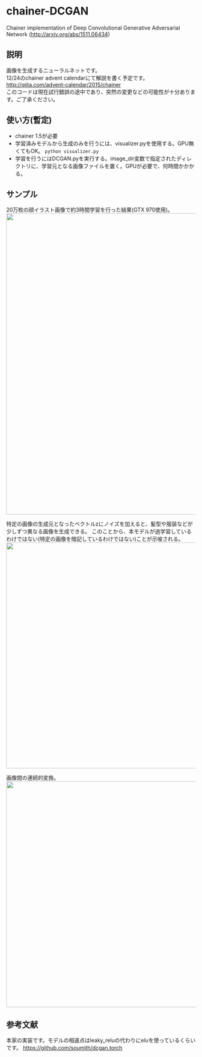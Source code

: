 # chainer-DCGAN
Chainer implementation of Deep Convolutional Generative Adversarial Network (http://arxiv.org/abs/1511.06434)

## 説明
画像を生成するニューラルネットです。<br>
12/24のchainer advent calendarにて解説を書く予定です。 http://qiita.com/advent-calendar/2015/chainer <br>
このコードは現在試行錯誤の途中であり、突然の変更などの可能性が十分あります。ご了承ください。

## 使い方(暫定)
* chainer 1.5が必要
* 学習済みモデルから生成のみを行うには、visualizer.pyを使用する。GPU無くてもOK。
``` python visualizer.py ```
* 学習を行うにはDCGAN.pyを実行する。image_dir変数で指定されたディレクトリに、学習元となる画像ファイルを置く。GPUが必要で、何時間かかかる。

## サンプル
20万枚の顔イラスト画像で約3時間学習を行った結果(GTX 970使用)。
<img src="https://raw.githubusercontent.com/mattya/chainer-DCGAN/master/sample4.png" height="800px">

特定の画像の生成元となったベクトルzにノイズを加えると、髪型や服装などが少しずつ異なる画像を生成できる。
このことから、本モデルが過学習しているわけではない(特定の画像を暗記しているわけではない)ことが示唆される。
<img src="https://raw.githubusercontent.com/mattya/chainer-DCGAN/master/sample2.png" height="600px">

画像間の連続的変換。
<img src="https://raw.githubusercontent.com/mattya/chainer-DCGAN/master/sample3.png" height="600px">

## 参考文献
本家の実装です。モデルの相違点はleaky_reluの代わりにeluを使っているくらいです。 https://github.com/soumith/dcgan.torch




